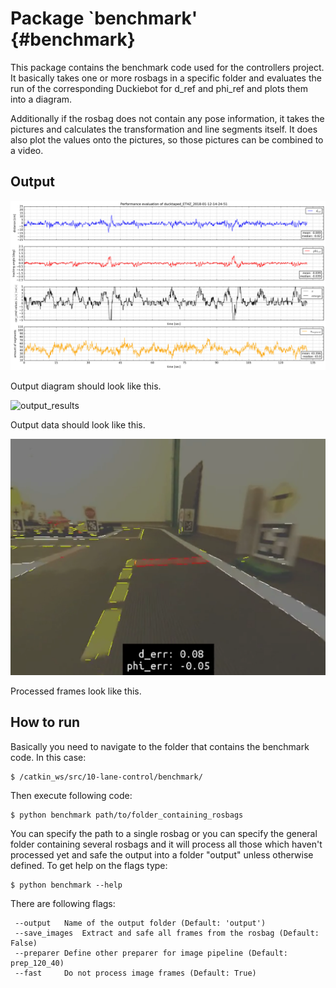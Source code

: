 # Package `benchmark' {#benchmark}

This package contains the benchmark code used for the controllers project. It basically takes one or more rosbags in a specific folder and evaluates the run of the corresponding Duckiebot for d_ref and phi_ref and plots them into a diagram.

Additionally if the rosbag does not contain any pose information, it takes the pictures and calculates the transformation and line segments itself. It does also plot the values onto the pictures, so those pictures can be combined to a video.


## Output

![output_diagram](ducktaped_ETHZ_2018-01-12-14-24-51.png)

Output diagram should look like this.

![output_results](https://github.com/duckietown/Software/blob/devel-controllers-benchmark-stable/catkin_ws/src/10-lane-control/benchmark/Screenshot%20from%202018-02-20%2005-51-18.png)

Output data should look like this.

![output_frame](segment_foto.png)

Processed frames look like this.

## How to run

Basically you need to navigate to the folder that contains the benchmark code. In this case:

    $ /catkin_ws/src/10-lane-control/benchmark/

Then execute following code:

    $ python benchmark path/to/folder_containing_rosbags

You can specify the path to a single rosbag or you can specify the general folder containing several rosbags and it will process all those which haven't processed yet and safe the output into a folder "output" unless otherwise defined.
To get help on the flags type:

    $ python benchmark --help

There are following flags:

     --output 	Name of the output folder (Default: 'output')
     --save_images 	Extract and safe all frames from the rosbag (Default: False)
     --preparer	Define other preparer for image pipeline (Default: prep_120_40)
     --fast		Do not process image frames (Default: True)
